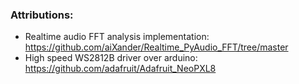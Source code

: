 ### Attributions:
 - Realtime audio FFT analysis implementation: https://github.com/aiXander/Realtime_PyAudio_FFT/tree/master
 - High speed WS2812B driver over arduino: https://github.com/adafruit/Adafruit_NeoPXL8